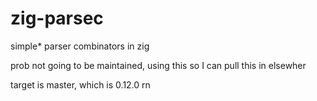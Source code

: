 # zig-parsec

simple* parser combinators in zig

prob not going to be maintained, using this so I can pull this in elsewher

target is master, which is 0.12.0 rn
